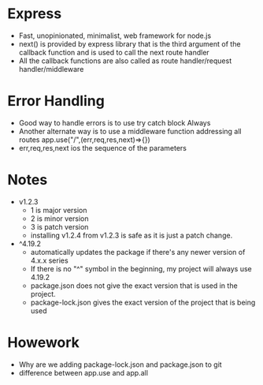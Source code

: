 # Express

- Fast, unopinionated, minimalist, web framework for node.js
- next() is provided by express library that is the third argument of the callback function and is used to call the next route handler
- All the callback functions are also called as route handler/request handler/middleware

# Error Handling

- Good way to handle errors is to use try catch block Always
- Another alternate way is to use a middleware function addressing all routes app.use("/",(err,req,res,next)=>{})
- err,req,res,next ios the sequence of the parameters

# Notes

- v1.2.3
  - 1 is major version
  - 2 is minor version
  - 3 is patch version
  - installing v1.2.4 from v1.2.3 is safe as it is just a patch change.
- ^4.19.2
  - automatically updates the package if there's any newer version of 4.x.x series
  - If there is no "^" symbol in the beginning, my project will always use 4.19.2
  - package.json does not give the exact version that is used in the project.
  - package-lock.json gives the exact version of the project that is being used

# Howework

- Why are we adding package-lock.json and package.json to git
- difference between app.use and app.all
